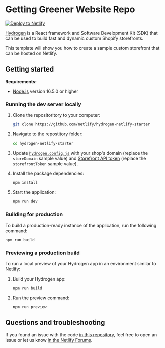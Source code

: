 # Getting Greener Website Repo

<a href="https://app.netlify.com/start/deploy?repository=https://github.com/netlify/hydrogen-netlify-starter"><img src="https://www.netlify.com/img/deploy/button.svg" alt="Deploy to Netlify"></a>

[Hydrogen](https://shopify.dev/custom-storefronts/hydrogen) is a React framework and Software Development Kit (SDK) that can be used to build fast and dynamic custom Shopify storefronts.

This template will show you how to create a sample custom storefront that can be hosted on Netlify.

## Getting started

**Requirements:**

- [Node.js](https://nodejs.org/en/) version 16.5.0 or higher

### Running the dev server locally

1. Clone the repositoritory to your computer:
    ```bash
    git clone https://github.com/netlify/hydrogen-netlify-starter
    ```

2. Navigate to the repostitory folder:
    ```bash
    cd hydrogen-netlify-starter
    ```

3. Update [`hydrogen.config.js`](hydrogen.config.js) with your shop's domain (replace the `storeDomain` sample value) and [Storefront API token](https://shopify.dev/api/examples/storefront-api#step-2-generate-a-storefront-api-access-token) (replace the `storefrontToken` sample value).

4. Install the package dependencies:
    ```bash
    npm install
    ```

5. Start the application:
    ```bash
    npm run dev
    ```

### Building for production

To build a production-ready instance of the application, run the following command:

```bash
npm run build
```

### Previewing a production build

To run a local preview of your Hydrogen app in an environment similar to Netlify:

1. Build your Hydrogen app:
    ```bash
    npm run build
    ```

2. Run the preview command:
    ```bash
    npm run preview
    ```

## Questions and troubleshooting

If you found an issue with the code [in this repository](https://github.com/netlify/hydrogen-netlify-starter/), feel free to open an issue or let us know [in the Netlify Forums](https://answers.netlify.com/).